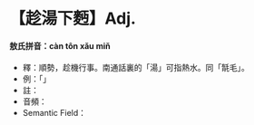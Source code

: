 # 【趁湯下麪】Adj.
#### 敖氏拼音：càn tôn xǎu miň
- 釋：順勢，趁機行事。南通話裏的「湯」可指熱水。同「毻毛」。
- 例：「」
- 註：
- 音頻：
- Semantic Field：
